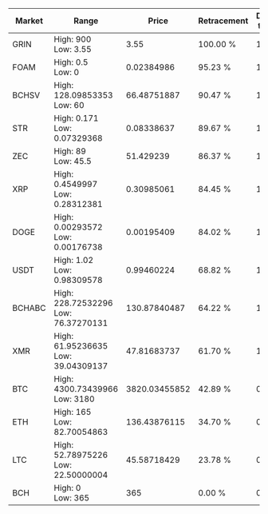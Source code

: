 | Market | Range | Price| Retracement | Doubles to 50% |
| --- | --- | --- | --- | --- |
| GRIN | High: 900<br />Low: 3.55 | 3.55 | 100.00 % | 127.26 |
| FOAM | High: 0.5<br />Low: 0 | 0.02384986 | 95.23 % | 10.48 |
| BCHSV | High: 128.09853353<br />Low: 60 | 66.48751887 | 90.47 % | 1.41 |
| STR | High: 0.171<br />Low: 0.07329368 | 0.08338637 | 89.67 % | 1.46 |
| ZEC | High: 89<br />Low: 45.5 | 51.429239 | 86.37 % | 1.31 |
| XRP | High: 0.4549997<br />Low: 0.28312381 | 0.30985061 | 84.45 % | 1.19 |
| DOGE | High: 0.00293572<br />Low: 0.00176738 | 0.00195409 | 84.02 % | 1.20 |
| USDT | High: 1.02<br />Low: 0.98309578 | 0.99460224 | 68.82 % | 1.01 |
| BCHABC | High: 228.72532296<br />Low: 76.37270131 | 130.87840487 | 64.22 % | 1.17 |
| XMR | High: 61.95236635<br />Low: 39.04309137 | 47.81683737 | 61.70 % | 1.06 |
| BTC | High: 4300.73439966<br />Low: 3180 | 3820.03455852 | 42.89 % | 0.00 |
| ETH | High: 165<br />Low: 82.70054863 | 136.43876115 | 34.70 % | 0.00 |
| LTC | High: 52.78975226<br />Low: 22.50000004 | 45.58718429 | 23.78 % | 0.00 |
| BCH | High: 0<br />Low: 365 | 365 | 0.00 % | 0.00 |
